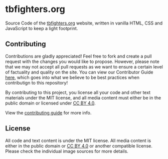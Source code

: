 # tbfighters.org
Source Code of the [tbfighters.org](https://tbfighters.org) website, written in vanilla HTML, CSS and JavaScript to keep a light footprint.

## Contributing
Contributions are gladly appreciated!
Feel free to fork and create a pull request with the changes you would like to propose.
However, please note that we may not accept all pull requests as we want to ensure a certain level of factuality and quality on the site.
You can view our Contributor Guide [here](https://docs.google.com/document/d/1fM523NeS6SUvp-dweWrALmPBJrtPF0QCcNH9zqvjILY), which goes into what we believe to be best practices when contributign to this repository!

By contributing to this project, you license all your code and other text materials under the MIT license, and all media content must either be in the public domain or licensed under [CC BY 4.0](https://creativecommons.org/licenses/by/4.0/).

View the [contributing guide](CONTRIBUTING.md) for more info.

## License
All code and text content is under the MIT license.
All media content is either in the public domain or [CC BY 4.0](https://creativecommons.org/licenses/by/4.0/) or another compatible license. Please check the individual image sources for more details.
